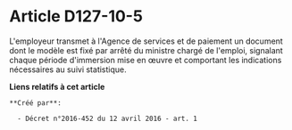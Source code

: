 # Article D127-10-5

L'employeur transmet à l'Agence de services et de paiement un document dont le modèle est fixé par arrêté du ministre chargé
de l'emploi, signalant chaque période d'immersion mise en œuvre et comportant les indications nécessaires au suivi
statistique.

**Liens relatifs à cet article**

	**Créé par**:

	  - Décret n°2016-452 du 12 avril 2016 - art. 1
